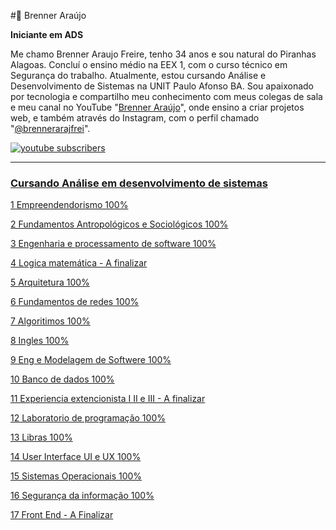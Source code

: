 #🦉 Brenner Araújo

**Iniciante em ADS**

Me chamo Brenner Araujo Freire, tenho 34 anos e sou natural do Piranhas Alagoas. Concluí o ensino médio na EEX 1, com o curso técnico em Segurança do trabalho. Atualmente, estou cursando Análise e Desenvolvimento de Sistemas na UNIT Paulo Afonso BA. Sou apaixonado por tecnologia e compartilho meu conhecimento com meus colegas de sala e meu canal no YouTube "[Brenner Araújo](http://www.youtube.com/@brenneraraujo287)", onde ensino a criar projetos web, e também através do Instagram, com o perfil chamado "[@brennerarajfrei](https://www.instagram.com/brennerarajfrei/?__pwa=1#)".

<p align="left">
    <a href="http://www.youtube.com/@brenneraraujo287">
        <img 
            alt="youtube subscribers" 
            title="Inscreva-se no meu canal" 
            src="https://custom-icon-badges.demolab.com/youtube/channel/subscribers/query=%40brenneraraujo287?color=%23E05D44&label=Inscreva-se&logo=video&logoColor=white&style=for-the-badge&labelColor=CE4630"
        />
    

---

###  Cursando Análise em desenvolvimento de sistemas

1 Empreendendorismo 100%

2 Fundamentos Antropológicos e Sociológicos 100%

3 Engenharia e processamento de software 100%

4 Logica matemática - A finalizar

5 Arquitetura 100%

6 Fundamentos de redes 100%

7 Algoritimos 100%

8 Ingles 100%

9 Eng e Modelagem de Softwere 100%

10 Banco de dados 100%

11 Experiencia extencionista I II e III - A finalizar

12 Laboratorio de programação 100%

13 Libras 100%

14 User Interface UI e UX 100%

15 Sistemas Operacionais 100%

16 Segurança da informação 100%

17 Front End - A Finalizar

